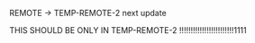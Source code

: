 REMOTE -> TEMP-REMOTE-2
next update

THIS SHOULD BE ONLY IN TEMP-REMOTE-2
!!!!!!!!!!!!!!!!!!!!!!!!1111
